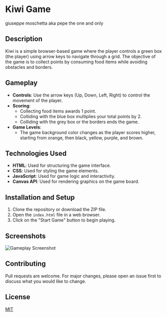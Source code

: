 # Kiwi Game

giuseppe moschetta aka pepe the one and only

## Description

Kiwi is a simple browser-based game where the player controls a green box (the player) using arrow keys to navigate through a grid. The objective of the game is to collect points by consuming food items while avoiding obstacles and borders.

## Gameplay

- **Controls**: Use the arrow keys (Up, Down, Left, Right) to control the movement of the player.
- **Scoring**:
  - Collecting food items awards 1 point.
  - Colliding with the blue box multiplies your total points by 2.
  - Colliding with the grey box or the borders ends the game.
- **Game Levels**:
  - The game background color changes as the player scores higher, starting from orange, then black, yellow, purple, and brown.

## Technologies Used

- **HTML**: Used for structuring the game interface.
- **CSS**: Used for styling the game elements.
- **JavaScript**: Used for game logic and interactivity.
- **Canvas API**: Used for rendering graphics on the game board.

## Installation and Setup

1. Clone the repository or download the ZIP file.
2. Open the `index.html` file in a web browser.
3. Click on the "Start Game" button to begin playing.

## Screenshots

![Gameplay Screenshot](./images/gameplay.png)

## Contributing

Pull requests are welcome. For major changes, please open an issue first to discuss what you would like to change.

## License

[MIT](https://choosealicense.com/licenses/mit/)
